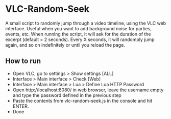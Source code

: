 # VLC-Random-Seek
A small script to randomly jump through a video timeline, using the VLC web interface. Useful when you want to add background noise for parties, events, etc.
When running the script, it will ask for the duration of the excerpt (default = 2 seconds). Every X seconds, it will randomply jump again, and so on indefinitely or until you reload the page.

## How to run
* Open VLC, go to settings > Show settings [ALL]
* Interface > Main interface > Check [Web]
* Interface > Main interface > Lua > Define Lua HTTP Password
* Open http://localhost:8080/ in web browser, leave the username empty and type the password defined in the previous step
* Paste the contents from vlc-random-seek.js in the console and hit ENTER.
* Done
